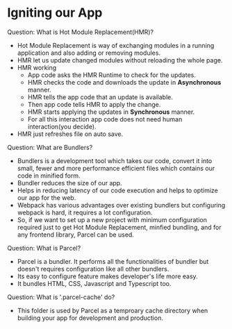 # Igniting our App

Question: What is Hot Module Replacement(HMR)?

- Hot Module Replacement is way of exchanging modules in a running application and also adding or removing modules.
- HMR let us update changed modules without reloading the whole page.
- HMR working 
    - App code asks the HMR Runtime to check for the updates.
    - HMR checks the code and downloads the update in **Asynchronous** manner.
    - HMR tells the app code that an update is available.
    - Then app code tells HMR to apply the change.
    - HMR starts applying the updates in **Synchronous** manner.
    - For all this interaction app code does not need human interaction(you decide).
- HMR just refreshes file on auto save. 

Question: What are Bundlers?

- Bundlers is a development tool which takes our code, convert it into small, fewer and more performance efficient files which contains our code in minified form.
- Bundler reduces the size of our app.
- Helps in reducing latency of our code execution and helps to optimize our app for the web.
- Webpack has various advantages over existing bundlers but configuring webpack is hard, it requires a lot configuration.
- So, if we want to set up a new project with minimum configuration required just to get Hot Module Replacement, minfied bundling, and for any frontend library, Parcel can be used.

Question: What is Parcel?

- Parcel is a bundler. It performs all the functionalities of bundler but doesn't requires configuration like all other bundlers.
- Its easy to configure feature makes developer's life more easy.
- It bundles HTML, CSS, Javascript and Typescript too.

Question: What is '.parcel-cache' do?

- This folder is used by Parcel as a temproary cache directory when building your app for development and production.
